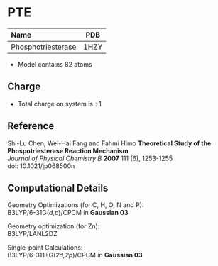 PTE
====

| Name               | PDB  |
| :----------------- | ---- |
| Phosphotriesterase | 1HZY |


- Model contains 82 atoms

Charge
------
- Total charge on system is +1

Reference
----------
Shi-Lu Chen, Wei-Hai Fang and Fahmi Himo
**Theoretical Study of the Phospotriesterase Reaction Mechanism**  
*Journal of Physical Chemistry B* **2007** 111 (6), 1253-1255  
doi: 10.1021/jp068500n

Computational Details
----------------------

Geometry Optimizations (for C, H, O, N and P):  
B3LYP/6-31G(*d,p*)/CPCM in **Gaussian 03**  

Geometry optimization (for Zn):  
B3LYP/LANL2DZ

Single-point Calculations:  
B3LYP/6-311+G(*2d,2p*)/CPCM in **Gaussian 03**
